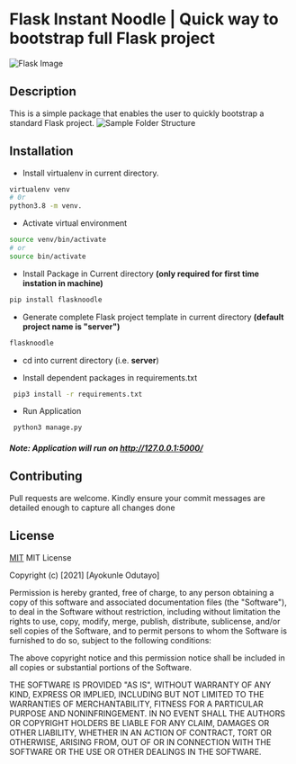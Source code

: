 # Flask Instant Noodle | Quick way to bootstrap full Flask project
![Flask Image](https://i.ibb.co/1nTxZkv/flask.png)

## Description
This is a simple package that enables the user to quickly bootstrap a standard Flask project.
![Sample Folder Structure](https://i.ibb.co/DQw3MjB/file-Structure.png)

## Installation
* Install virtualenv in current directory.
```bash
virtualenv venv
# 0r
python3.8 -m venv.
```

* Activate virtual environment
```bash
source venv/bin/activate
# or
source bin/activate
```

* Install Package in Current directory **(only required for first time instation in machine)**
```bash
pip install flasknoodle
```

* Generate complete Flask project template in current directory **(default project name is "server")**
```bash
flasknoodle
```

* cd into current directory (i.e. **server**)


* Install dependent packages in requirements.txt
```bash
 pip3 install -r requirements.txt
```

* Run Application
```bash
 python3 manage.py
```
##### Note: Application will run on http://127.0.0.1:5000/

## Contributing
Pull requests are welcome. Kindly ensure your commit messages are detailed enough to capture all changes done

## License
[MIT](https://choosealicense.com/licenses/mit/)
MIT License

Copyright (c) [2021] [Ayokunle Odutayo]

Permission is hereby granted, free of charge, to any person obtaining a copy
of this software and associated documentation files (the "Software"), to deal
in the Software without restriction, including without limitation the rights
to use, copy, modify, merge, publish, distribute, sublicense, and/or sell
copies of the Software, and to permit persons to whom the Software is
furnished to do so, subject to the following conditions:

The above copyright notice and this permission notice shall be included in all
copies or substantial portions of the Software.

THE SOFTWARE IS PROVIDED "AS IS", WITHOUT WARRANTY OF ANY KIND, EXPRESS OR
IMPLIED, INCLUDING BUT NOT LIMITED TO THE WARRANTIES OF MERCHANTABILITY,
FITNESS FOR A PARTICULAR PURPOSE AND NONINFRINGEMENT. IN NO EVENT SHALL THE
AUTHORS OR COPYRIGHT HOLDERS BE LIABLE FOR ANY CLAIM, DAMAGES OR OTHER
LIABILITY, WHETHER IN AN ACTION OF CONTRACT, TORT OR OTHERWISE, ARISING FROM,
OUT OF OR IN CONNECTION WITH THE SOFTWARE OR THE USE OR OTHER DEALINGS IN THE
SOFTWARE.